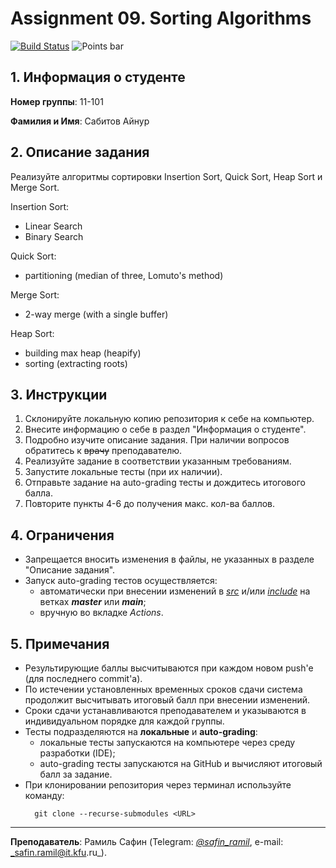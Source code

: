 # Assignment 09. Sorting Algorithms

[![Build Status](../../actions/workflows/classroom.yml/badge.svg)](../../actions/workflows/classroom.yml)
![Points bar](../../blob/badges/.github/badges/points-bar.svg)

## 1. Информация о студенте

**Номер группы**: 11-101

**Фамилия и Имя**: Сабитов Айнур

## 2. Описание задания

Реализуйте алгоритмы сортировки Insertion Sort, Quick Sort, Heap Sort и Merge Sort.

Insertion Sort:
- Linear Search 
- Binary Search

Quick Sort:
- partitioning (median of three, Lomuto's method)

Merge Sort:
- 2-way merge (with a single buffer)

Heap Sort:
- building max heap (heapify)
- sorting (extracting roots)

## 3. Инструкции

1. Склонируйте локальную копию репозитория к себе на компьютер.
2. Внесите информацию о себе в раздел "Информация о студенте".
3. Подробно изучите описание задания. При наличии вопросов обратитесь к <strike>врачу</strike> преподавателю.
4. Реализуйте задание в соответствии указанным требованиям.
5. Запустите локальные тесты (при их наличии).
6. Отправьте задание на auto-grading тесты и дождитесь итогового балла.
7. Повторите пункты 4-6 до получения макс. кол-ва баллов.

## 4. Ограничения

- Запрещается вносить изменения в файлы, не указанных в разделе "Описание задания".
- Запуск auto-grading тестов осуществляется:
  - автоматически при внесении изменений в [_src_](src) и/или [_include_](include)
  на ветках _**master**_ или _**main**_;
  - вручную во вкладке _Actions_.

## 5. Примечания

- Результирующие баллы высчитываются при каждом новом push'е (для последнего commit'а).
- По истечении установленных временных сроков сдачи система продолжит высчитывать итоговый балл при внесении изменений.
- Сроки сдачи устанавливаются преподавателем и указываются в индивидуальном порядке для каждой группы.
- Тесты подразделяются на **локальные** и **auto-grading**:
  - локальные тесты запускаются на компьютере через среду разработки (IDE);
  - auto-grading тесты запускаются на GitHub и вычисляют итоговый балл за задание.
- При клонировании репозитория через терминал используйте команду: 
  ```shell
    git clone --recurse-submodules <URL>
  ```

---

**Преподаватель**: Рамиль Сафин (Telegram: [_@safin_ramil_](https://t.me/safin_ramil), e-mail: _safin.ramil@it.kfu.ru_).
